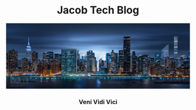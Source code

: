 <h1> <center> Jacob Tech Blog <center> </h1> 

![Alt Image Text](images/newyorkheadline.jpg "Headline image")

<h3> <center> Veni Vidi Vici </center> </h3>



